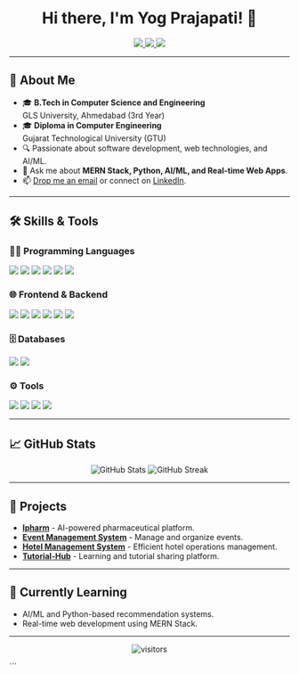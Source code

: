<h1 align="center">Hi there, I'm Yog Prajapati! 👋</h1>
<p align="center">
  <a href="https://www.linkedin.com/in/yogprajapati">
    <img src="https://img.shields.io/badge/-LinkedIn-0077B5?style=flat-square&logo=Linkedin&logoColor=white" />
  </a>
  <a href="https://github.com/YogPrajapati">
    <img src="https://img.shields.io/badge/-GitHub-333?style=flat-square&logo=github&logoColor=white" />
  </a>
  <a href="mailto:yogprajapati08@gmail.com">
    <img src="https://img.shields.io/badge/Email-D14836?style=flat-square&logo=gmail&logoColor=white" />
  </a>
</p>

---

## 🚀 About Me
- 🎓 **B.Tech in Computer Science and Engineering**  
  GLS University, Ahmedabad (3rd Year)
- 🎓 **Diploma in Computer Engineering**  
  Gujarat Technological University (GTU)
- 🔍 Passionate about software development, web technologies, and AI/ML.
- 💬 Ask me about **MERN Stack, Python, AI/ML, and Real-time Web Apps**.
- 📫 [Drop me an email](mailto:yogprajapati08@gmail.com) or connect on [LinkedIn](https://www.linkedin.com/in/yogprajapati).

---

## 🛠️ Skills & Tools
### 👨‍💻 Programming Languages
<p>
  <img src="https://img.shields.io/badge/C%20-%2300599C.svg?style=flat-square&logo=c&logoColor=white" />
  <img src="https://img.shields.io/badge/C++%20-%2300599C.svg?style=flat-square&logo=c%2B%2B&logoColor=white" />
  <img src="https://img.shields.io/badge/Java-%23ED8B00.svg?style=flat-square&logo=openjdk&logoColor=white" />
  <img src="https://img.shields.io/badge/PHP-%23777BB4.svg?style=flat-square&logo=php&logoColor=white" />
  <img src="https://img.shields.io/badge/Python-%2314354C.svg?style=flat-square&logo=python&logoColor=white" />
  <img src="https://img.shields.io/badge/JavaScript-%23F7DF1E.svg?style=flat-square&logo=javascript&logoColor=black" />
</p>

### 🌐 Frontend & Backend
<p>
  <img src="https://img.shields.io/badge/HTML5-%23E34F26.svg?style=flat-square&logo=html5&logoColor=white" />
  <img src="https://img.shields.io/badge/CSS3-%231572B6.svg?style=flat-square&logo=css3&logoColor=white" />
  <img src="https://img.shields.io/badge/React-%2361DAFB.svg?style=flat-square&logo=react&logoColor=white" />
  <img src="https://img.shields.io/badge/Node.js-%2343853D.svg?style=flat-square&logo=node.js&logoColor=white" />
  <img src="https://img.shields.io/badge/Express.js-%23000000.svg?style=flat-square&logo=express&logoColor=white" />
  <img src="https://img.shields.io/badge/Django-%23092E20.svg?style=flat-square&logo=django&logoColor=white" />
</p>

### 🗄️ Databases
<p>
  <img src="https://img.shields.io/badge/MySQL-%2300f.svg?style=flat-square&logo=mysql&logoColor=white" />
  <img src="https://img.shields.io/badge/MongoDB-%2347A248.svg?style=flat-square&logo=mongodb&logoColor=white" />
</p>

### ⚙️ Tools
<p>
  <img src="https://img.shields.io/badge/VS%20Code-%23007ACC.svg?style=flat-square&logo=visual-studio-code&logoColor=white" />
  <img src="https://img.shields.io/badge/Replit-%23F26207.svg?style=flat-square&logo=replit&logoColor=white" />
  <img src="https://img.shields.io/badge/Git-%23F05032.svg?style=flat-square&logo=git&logoColor=white" />
  <img src="https://img.shields.io/badge/GitHub-%23121011.svg?style=flat-square&logo=github&logoColor=white" />
</p>

---

## 📈 GitHub Stats
<p align="center">
  <img src="https://github-readme-stats.vercel.app/api?username=YogPrajapati&show_icons=true&theme=radical" alt="GitHub Stats" />
  <img src="https://github-readme-streak-stats.herokuapp.com?user=YogPrajapati&theme=radical&date_format=M%20j%5B%2C%20Y%5D" alt="GitHub Streak" />
</p>

---

## 🚀 Projects
- **[Ipharm](link_to_your_project)** - AI-powered pharmaceutical platform.
- **[Event Management System](link_to_your_project)** - Manage and organize events.
- **[Hotel Management System](link_to_your_project)** - Efficient hotel operations management.
- **[Tutorial-Hub](link_to_your_project)** - Learning and tutorial sharing platform.

---

## 🌱 Currently Learning
- AI/ML and Python-based recommendation systems.
- Real-time web development using MERN Stack.

---

<p align="center">
  <img src="https://visitor-badge.laobi.icu/badge?page_id=yogprajapati.yogprajapati" alt="visitors" />
</p>
```

